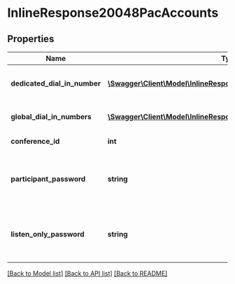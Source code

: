 # InlineResponse20048PacAccounts

## Properties
Name | Type | Description | Notes
------------ | ------------- | ------------- | -------------
**dedicated_dial_in_number** | [**\Swagger\Client\Model\InlineResponse20048DedicatedDialInNumber[]**](InlineResponse20048DedicatedDialInNumber.md) | List of dedicated dial-in numbers. | [optional] 
**global_dial_in_numbers** | [**\Swagger\Client\Model\InlineResponse20048DedicatedDialInNumber[]**](InlineResponse20048DedicatedDialInNumber.md) | List of global dial-in numbers. | [optional] 
**conference_id** | **int** | Conference ID. | [optional] 
**participant_password** | **string** | Participant password: numeric value - length is less than 6. | [optional] 
**listen_only_password** | **string** | Listen-Only password: numeric value - length is less than 6. | [optional] 

[[Back to Model list]](../README.md#documentation-for-models) [[Back to API list]](../README.md#documentation-for-api-endpoints) [[Back to README]](../README.md)


